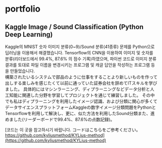 # portfolio

## Kaggle Image / Sound Classification (Python Deep Learning)
<p>
Kaggle의 MNIST 숫자 이미지 분류(0~9)/Sound 분류(41종류) 문제를 Python으로 딥러닝을 이용해서 해결했습니다. Tensorflow의 CNN을 이용하여 이미지 및 숫자를 분류(리더보드에서 99.4%, 87.6% 의 점수 기록)하였으며, 파이썬 코드로 이미지 분류 결과를 토대로 파일 이름을 변경시키는 프로그램 및 캐글 답안을 작성하는 프로그램 등을 만들었습니다.
<br>  
構築されたいるシステムで部品のように仕事をすることより新しいものを作って出しする楽しみを感じたくて以前に通っていた証券会社を辞めてITスキルを学びました。 具体的にはマシンラーニング、ディプラーニングなどデータ分析と人工知能に関連した分野を学習してプロジェクトを通じて練習しました。 その中でも私はディプラーニングを利用したイメージ認識、および分類に関心が多くてデータサイエンスプラットフォームKaggleの数字イメージ分類問題をPythonとTensorflowを利用して解決し、更に、似た方法を利用したSound分類また、進めました(リーダーボードで99.4%、87.6%の点数記録)。
</p>

[코드는 이 곳을 참고하시기 바랍니다. コードはこちらをご参考ください。
https://github.com/kyliusmethod/KYLius-method](https://github.com/kyliusmethod/KYLius-method)

